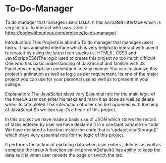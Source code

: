 # To-Do-Manager
To do manager that manages users tasks. It has animated interface which is very helpful to interact with user. Credit: https://codewithcurious.com/projects/to-do-manager/

Introduction:
This Projects is about a To do manager that manages users tasks. It has animated interface which is very helpful to interact with user.It is created by using the latest tech stacks i.e. HTML5 , CSS3  and JavaScript(ES6)The logic used to create this project no too much difficult One who has basic understanding of JavaScript and familiar with JS Functions concept can understand in easy manner.You can customize this project’s animation as well as logic as per requirement. Its one of the major project you can use for your personal use as well as to present in your college.

Explanation:
The JavaScript plays very Essential role for the main logic of the timer.A user can enter his tasks and mark it as done as well as delete when its completed This interaction of user can be happened with the help of JavaScript.So we can say it’s a heart of this project.

In this project we have made a basic use of JSON which stores the record of tasks entered by user we have declared it in a constant variable i.e ‘todo’ We have declared a function  inside the code that is ‘updateLocalStorage()’ which plays very essential role for the logic of this project.

It performs the action of updating data when user enters , deletes as well as complete the tasks A function called preventDefault() has ability to keep the data as it is when user reloads the page or switch the tab.